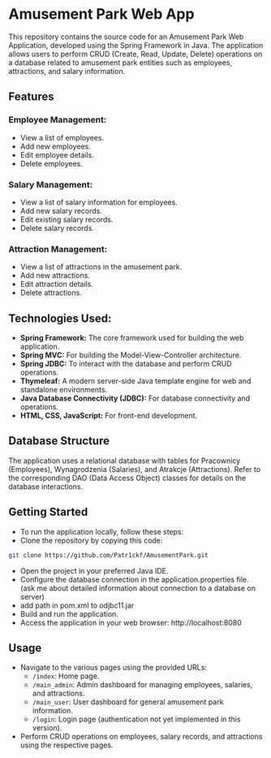 # Amusement Park Web App
This repository contains the source code for an Amusement Park Web Application, developed using the Spring Framework in Java. The application allows users to perform CRUD (Create, Read, Update, Delete) operations on a database related to amusement park entities such as employees, attractions, and salary information.

## Features
### Employee Management:
- View a list of employees.
- Add new employees.
- Edit employee details.
- Delete employees.

### Salary Management:
- View a list of salary information for employees.
- Add new salary records.
- Edit existing salary records.
- Delete salary records.

### Attraction Management:
- View a list of attractions in the amusement park.
- Add new attractions.
- Edit attraction details.
- Delete attractions.

## Technologies Used:
- **Spring Framework:** The core framework used for building the web application.
- **Spring MVC:** For building the Model-View-Controller architecture.
- **Spring JDBC:** To interact with the database and perform CRUD operations.
- **Thymeleaf:** A modern server-side Java template engine for web and standalone environments.
- **Java Database Connectivity (JDBC):** For database connectivity and operations.
- **HTML, CSS, JavaScript:** For front-end development.

## Database Structure
The application uses a relational database with tables for Pracownicy (Employees), Wynagrodzenia (Salaries), and Atrakcje (Attractions). Refer to the corresponding DAO (Data Access Object) classes for details on the database interactions.

## Getting Started
- To run the application locally, follow these steps:
- Clone the repository by copying this code:
```bash
git clone https://github.com/Patr1ckf/AmusementPark.git
```
- Open the project in your preferred Java IDE.
- Configure the database connection in the application.properties file. (ask me about detailed information about connection to a database on server)
- add path in pom.xml to odjbc11.jar
- Build and run the application.
- Access the application in your web browser: http://localhost:8080

## Usage
- Navigate to the various pages using the provided URLs:
  - `/index`: Home page.
  - `/main_admin`: Admin dashboard for managing employees, salaries, and attractions.
  - `/main_user`: User dashboard for general amusement park information.
  - `/login`: Login page (authentication not yet implemented in this version).
- Perform CRUD operations on employees, salary records, and attractions using the respective pages.

